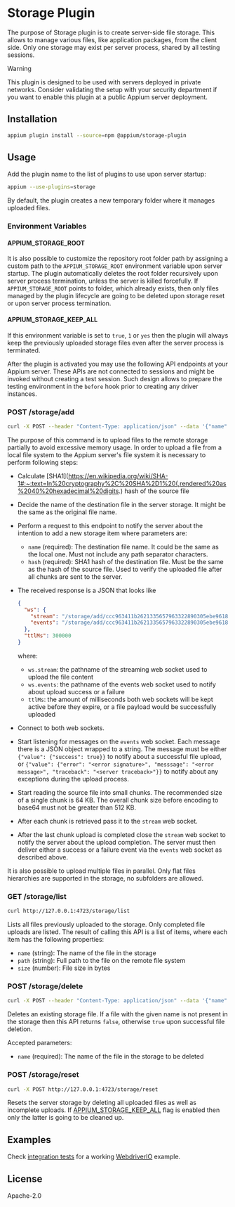 # Storage Plugin

The purpose of Storage plugin is to create server-side file storage.
This allows to manage various files, like application packages,
from the client side. Only one storage may exist per server process,
shared by all testing sessions.

> [!WARNING]
> This plugin is designed to be used with servers deployed in private networks.
> Consider validating the setup with your security department
> if you want to enable this plugin at a public Appium server deployment.

## Installation

```bash
appium plugin install --source=npm @appium/storage-plugin
```

## Usage

Add the plugin name to the list of plugins to use upon server startup:

```bash
appium --use-plugins=storage
```

By default, the plugin creates a new temporary folder where it manages uploaded files.

### Environment Variables

#### APPIUM_STORAGE_ROOT

It is also possible to customize the repository root folder path by assigning a custom path to the
`APPIUM_STORAGE_ROOT` environment variable upon server startup. The plugin automatically deletes the
root folder recursively upon server process termination, unless the server is
killed forcefully. If `APPIUM_STORAGE_ROOT` points to folder, which already exists,
then only files managed by the plugin lifecycle are going to be deleted upon storage
reset or upon server process termination.

#### APPIUM_STORAGE_KEEP_ALL

If this environment variable is set to `true`, `1` or `yes` then the plugin will always keep
the previously uploaded storage files even after the server process is terminated.

After the plugin is activated you may use the following API endpoints at your Appium server.
These APIs are not connected to sessions and might be invoked without creating a test session.
Such design allows to prepare the testing environment in the `before` hook prior to
creating any driver instances.

### POST /storage/add

```bash
curl -X POST --header "Content-Type: application/json" --data '{"name":"app.ipa","hash":"ccc963411b2621335657963322890305ebe96186"}' http://127.0.0.1:4723/storage/add
```

The purpose of this command is to upload files to the remote storage partially
to avoid excessive memory usage. In order to upload a file from a local file system
to the Appium server's file system it is necessary to perform following steps:

- Calculate [SHA1](https://en.wikipedia.org/wiki/SHA-1#:~:text=In%20cryptography%2C%20SHA%2D1%20(,rendered%20as%2040%20hexadecimal%20digits.) hash of the source file
- Decide the name of the destination file in the server storage. It might be the same as the original file name.
- Perform a request to this endpoint to notify the server about the intention to add a new storage item where parameters are:
  - `name` (required): The destination file name. It could be the same as the local one. Must not include any path separator characters.
  - `hash` (required): SHA1 hash of the destination file. Must be the same as the hash of the source file.
    Used to verify the uploaded file after all chunks are sent to the server.
- The received response is a JSON that looks like

  ```json
  {
    "ws": {
      "stream": "/storage/add/ccc963411b2621335657963322890305ebe96186/stream",
      "events": "/storage/add/ccc963411b2621335657963322890305ebe96186/events"
    },
    "ttlMs": 300000
  }
  ```

  where:
  - `ws.stream`: the pathname of the streaming web socket used to upload the file content
  - `ws.events`: the pathname of the events web socket used to notify about upload success or a failure
  - `ttlMs`: the amount of milliseconds both web sockets will be kept active before they expire, or a file
  payload would be successfully uploaded
- Connect to both web sockets.
- Start listening for messages on the `events` web socket. Each message there is a JSON object wrapped
  to a string. The message must be either `{"value": {"success": true}}` to notify about a successful
  file upload, or `{"value": {"error": "<error signature>", "messsage": "<error message>", "traceback": "<server traceback>"}}`
  to notify about any exceptions during the upload process.
- Start reading the source file into small chunks. The recommended size of a single chunk is 64 KB.
  The overall chunk size before encoding to base64 must not be greater than 512 KB.
- After each chunk is retrieved pass it to the `stream` web socket.
- After the last chunk upload is completed close the `stream` web socket to notify the server
  about the upload completion. The server must then deliver either a success or a failure
  event via the `events` web socket as described above.

It is also possible to upload multiple files in parallel.
Only flat files hierarchies are supported in the storage, no subfolders are allowed.

### GET /storage/list

```bash
curl http://127.0.0.1:4723/storage/list
```

Lists all files previously uploaded to the storage. Only completed file uploads are listed.
The result of calling this API is a list of items, where each item has the following properties:

- `name` (string): The name of the file in the storage
- `path` (string): Full path to the file on the remote file system
- `size` (number): File size in bytes

### POST /storage/delete

```bash
curl -X POST --header "Content-Type: application/json" --data '{"name":"app.ipa"}' http://127.0.0.1:4723/storage/delete
```

Deletes an existing storage file. If a file with the given name is not present in the storage
then this API returns `false`, otherwise `true` upon successful file deletion.

Accepted parameters:

- `name` (required): The name of the file in the storage to be deleted

### POST /storage/reset

```bash
curl -X POST http://127.0.0.1:4723/storage/reset
```

Resets the server storage by deleting all uploaded files as well as incomplete uploads.
If [APPIUM_STORAGE_KEEP_ALL](#appium_storage_keep_all) flag is enabled then
only the latter is going to be cleaned up.

## Examples

Check [integration tests](./test/e2e/storage.e2e.spec.cjs) for a working
[WebdriverIO](https://webdriver.io/) example.

## License

Apache-2.0
